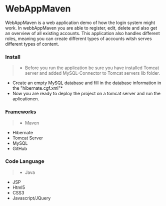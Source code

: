 # WebAppMaven
WebAppMaven is a web application demo of how the login system might work. In webbAppMaven you are able to register, edit, delete 
and also get an overview of all existing accounts. This application also handles different roles, meaning you can create different 
types of accounts witsh serves different types of content.

### Install
> * Before you run the application be sure you have installed Tomcat server and added MySQL-Connector to Tomcat servers lib folder.
* Create an empty MySQL database and fill in the database information in the "hibernate.cgf.xml"*
* Now you are ready to deploy the project on a tomcat server and run the aplicationen.

### Frameworks
> * Maven
* Hibernate
* Tomcat Server
* MySQL
* GitHub

### Code Language
> * Java
* JSP
* Html5
* CSS3
* Javascript/JQuery
